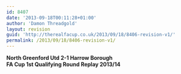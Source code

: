 ```yaml
---
id: 8407
date: '2013-09-18T00:11:28+01:00'
author: 'Damon Threadgold'
layout: revision
guid: 'http://therealfacup.co.uk/2013/09/18/8406-revision-v1/'
permalink: /2013/09/18/8406-revision-v1/
---
```


**North Greenford Utd 2-1 Harrow Borough**  
 **FA Cup 1st Qualifying Round Replay 2013/14**